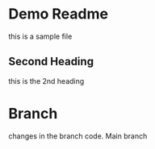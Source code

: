 # Demo Readme 
this is a sample file


## Second Heading
this is the 2nd heading


# Branch
changes in the branch code. Main branch